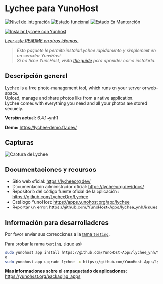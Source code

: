 <!--
Este archivo README esta generado automaticamente<https://github.com/YunoHost/apps/tree/master/tools/readme_generator>
No se debe editar a mano.
-->

# Lychee para YunoHost

[![Nivel de integración](https://apps.yunohost.org/badge/integration/lychee)](https://ci-apps.yunohost.org/ci/apps/lychee/)
![Estado funcional](https://apps.yunohost.org/badge/state/lychee)
![Estado En Mantención](https://apps.yunohost.org/badge/maintained/lychee)

[![Instalar Lychee con Yunhost](https://install-app.yunohost.org/install-with-yunohost.svg)](https://install-app.yunohost.org/?app=lychee)

*[Leer este README en otros idiomas.](./ALL_README.md)*

> *Este paquete le permite instalarLychee rapidamente y simplement en un servidor YunoHost.*  
> *Si no tiene YunoHost, visita [the guide](https://yunohost.org/install) para aprender como instalarla.*

## Descripción general

Lychee is a free photo-management tool, which runs on your server or web-space.  
Upload, manage and share photos like from a native application.  
Lychee comes with everything you need and all your photos are stored securely.


**Versión actual:** 6.4.1~ynh1

**Demo:** <https://lychee-demo.fly.dev/>

## Capturas

![Captura de Lychee](./doc/screenshots/screenshot.jpg)

## Documentaciones y recursos

- Sitio web oficial: <https://lycheeorg.dev/>
- Documentación administrador oficial: <https://lycheeorg.dev/docs/>
- Repositorio del código fuente oficial de la aplicación : <https://github.com/LycheeOrg/Lychee>
- Catálogo YunoHost: <https://apps.yunohost.org/app/lychee>
- Reportar un error: <https://github.com/YunoHost-Apps/lychee_ynh/issues>

## Información para desarrolladores

Por favor enviar sus correcciones a la [rama `testing`](https://github.com/YunoHost-Apps/lychee_ynh/tree/testing).

Para probar la rama `testing`, sigue asÍ:

```bash
sudo yunohost app install https://github.com/YunoHost-Apps/lychee_ynh/tree/testing --debug
o
sudo yunohost app upgrade lychee -u https://github.com/YunoHost-Apps/lychee_ynh/tree/testing --debug
```

**Mas informaciones sobre el empaquetado de aplicaciones:** <https://yunohost.org/packaging_apps>
